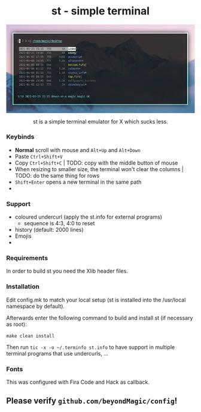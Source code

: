 <h1 align="center">st - simple terminal</h1>

<img align="center" src="preview.png">

<p align="center">st is a simple terminal emulator for X which sucks less.</p>

<h3>Keybinds</h3>

+ **Normal** scroll with mouse and `Alt+Up` and `Alt+Down`
+ Paste `Ctrl+Shift+V`
+ Copy `Ctrl+Shift+C` | TODO: copy with the middle button of mouse
+ When resizing to smaller size, the terminal won't clear the columns | TODO: do the same thing for rows
+ `Shift+Enter` opens a new terminal in the same path
+ 

<h3>Support</h3>

+ coloured undercurl (apply the st.info for external programs)
	- sequence is 4:3, 4:0 to reset
+ history (default: 2000 lines)
+ Emojis
+ 

<h3>Requirements</h3>

In order to build st you need the Xlib header files.

<h3>Installation</h3>

Edit config.mk to match your local setup (st is installed into
the /usr/local namespace by default).

Afterwards enter the following command to build and install st (if
necessary as root):

    make clean install

Then run `tic -x -o ~/.terminfo st.info` to have support in multiple terminal programs that use undercurls, ...

<h3>Fonts</h3>

This was configured with Fira Code and Hack as callback.

## Please verify `github.com/beyondMagic/config`!
